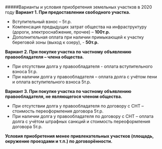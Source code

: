 #####Варианты и условия приобретения земельных участков в 2020 году
**Вариант 1. При предоставлении свободного участка.**

* Вступительный взнос – 5т.р.
* Компенсация предыдущих затрат общества на инфраструктуру (дороги,
электроснабжение, прочее) – **100т.р.**
* Дополнительная оплата при наличии примыкающей к участку береговой зоны (выход к
озеру), - **50т.р.**

**Вариант 2. При покупке участка по частному объявлению правообладателя – члена
общества.**

* При отсутствии долга у правообладателя - оплата вступительного взноса 5т.р.
* При наличии долга у правообладателя – оплата долга с учётом пени и оплата
вступительного взноса 5т.р.

**Вариант 3. При покупке участка по частному объявлению правообладателя, не
являющегося членом общества.**
* При отсутствии долга у правообладателя по договору с СНТ – стоимость переоформления
договора 5т.р.
* При наличии долга у правообладателя по договору с СНТ – оплата долга с учётом
штрафных санкций и стоимость переоформления договора 5т.р.

**Условия приобретения менее привлекательных участков (площадь, окружение проездами и т.п.) по договорённости.**
